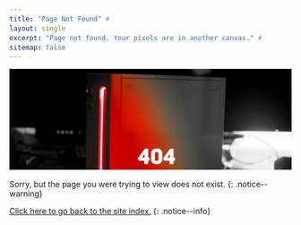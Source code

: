 ```yaml
---
title: "Page Not Found" #
layout: single
excerpt: "Page not found. Your pixels are in another canvas." #
sitemap: false
---
```


![404](/images/main-pages/Wii_Red_404.jpg)

Sorry, but the page you were trying to view does not exist.
{: .notice--warning}

[Click here to go back to the site index.](site-navigation)
{: .notice--info}
